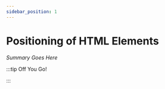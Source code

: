 ```yaml
---
sidebar_position: 1
---
```


# Positioning of HTML Elements

_Summary Goes Here_

:::tip Off You Go!

<QuestButton text="Happy Questing" link='' />

:::


